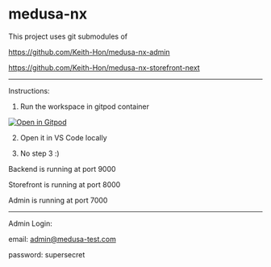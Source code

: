 # medusa-nx

This project uses git submodules of 

https://github.com/Keith-Hon/medusa-nx-admin

https://github.com/Keith-Hon/medusa-nx-storefront-next

------

Instructions:

1. Run the workspace in gitpod container

[![Open in Gitpod](https://gitpod.io/button/open-in-gitpod.svg)](https://gitpod.io/#https://github.com/Keith-Hon/medusa-nx)

2. Open it in VS Code locally

3. No step 3 :)

Backend is running at port 9000

Storefront is running at port 8000

Admin is running at port 7000

------
Admin Login:

email: admin@medusa-test.com

password: supersecret

